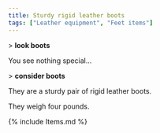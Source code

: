 ```yaml
---
title: Sturdy rigid leather boots
tags: ["Leather equipment", "Feet items"]
---
```

\> **look boots**

You see nothing special...

\> **consider boots**

They are a sturdy pair of rigid leather boots.

They weigh four pounds.

{% include Items.md %}
